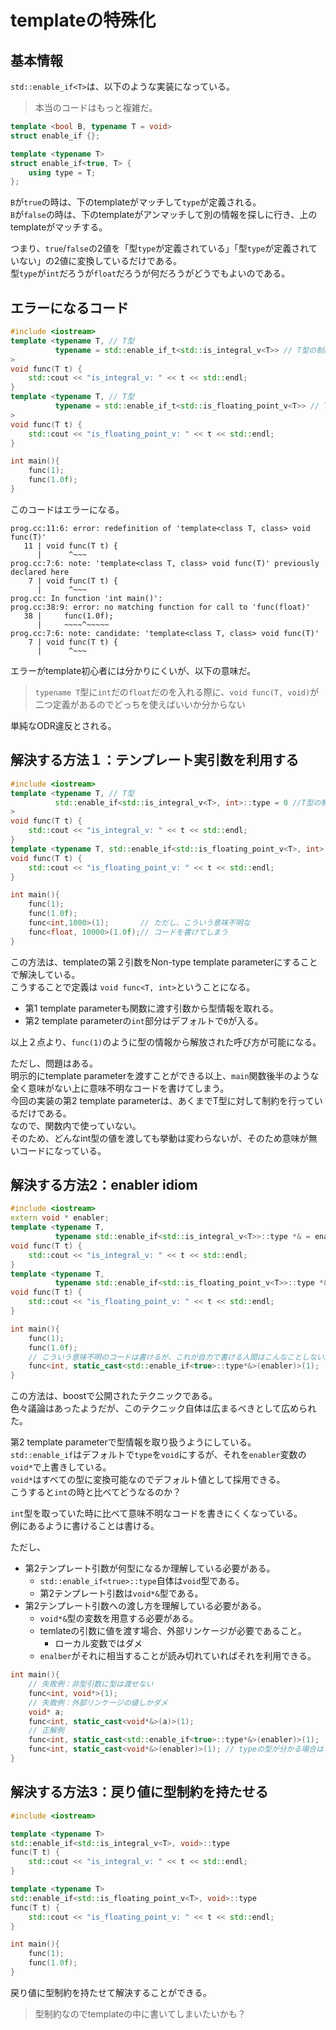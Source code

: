 # templateの特殊化

## 基本情報

`std::enable_if<T>`は、以下のような実装になっている。  

> 本当のコードはもっと複雑だ。

```cpp
template <bool B, typename T = void>
struct enable_if {};

template <typename T>
struct enable_if<true, T> {
    using type = T;
};
```

`B`が`true`の時は、下のtemplateがマッチして`type`が定義される。  
`B`が`false`の時は、下のtemplateがアンマッチして別の情報を探しに行き、上のtemplateがマッチする。

つまり、`true`/`false`の2値を「型`type`が定義されている」「型`type`が定義されていない」の2値に変換しているだけである。  
型`type`が`int`だろうが`float`だろうが何だろうがどうでもよいのである。

## エラーになるコード

```cpp
#include <iostream>
template <typename T, // T型
          typename = std::enable_if_t<std::is_integral_v<T>> // T型の制約
>
void func(T t) {
    std::cout << "is_integral_v: " << t << std::endl;
}
template <typename T, // T型
          typename = std::enable_if_t<std::is_floating_point_v<T>> // T型の制約
>
void func(T t) {
    std::cout << "is_floating_point_v: " << t << std::endl;
}

int main(){
    func(1);
    func(1.0f);
}
```

このコードはエラーになる。

```console
prog.cc:11:6: error: redefinition of 'template<class T, class> void func(T)'
   11 | void func(T t) {
      |      ^~~~
prog.cc:7:6: note: 'template<class T, class> void func(T)' previously declared here
    7 | void func(T t) {
      |      ^~~~
prog.cc: In function 'int main()':
prog.cc:38:9: error: no matching function for call to 'func(float)'
   38 |     func(1.0f);
      |     ~~~~^~~~~~
prog.cc:7:6: note: candidate: 'template<class T, class> void func(T)'
    7 | void func(T t) {
      |      ^~~~
```

エラーがtemplate初心者には分かりにくいが、以下の意味だ。

>`typename T`型に`int`だの`float`だのを入れる際に、`void func(T, void)`が二つ定義があるのでどっちを使えばいいか分からない

単純なODR違反とされる。

## 解決する方法１：テンプレート実引数を利用する

```cpp
#include <iostream>
template <typename T, // T型
          std::enable_if<std::is_integral_v<T>, int>::type = 0 //T型の制約を行いながらint型の値を取る
>
void func(T t) {
    std::cout << "is_integral_v: " << t << std::endl;
}
template <typename T, std::enable_if<std::is_floating_point_v<T>, int>::type = 0>
void func(T t) {
    std::cout << "is_floating_point_v: " << t << std::endl;
}

int main(){
    func(1);
    func(1.0f);
    func<int,1000>(1);       // ただし、こういう意味不明な
    func<float, 10000>(1.0f);// コードを書けてしまう
}
```

この方法は、templateの第２引数をNon-type template parameterにすることで解決している。  
こうすることで定義は `void func<T, int>`ということになる。  

- 第1 template parameterも関数に渡す引数から型情報を取れる。  
- 第2 template parameterの`int`部分はデフォルトで`0`が入る。

以上２点より、`func(1)`のように型の情報から解放された呼び方が可能になる。

ただし、問題はある。  
明示的にtemplate parameterを渡すことができる以上、`main`関数後半のような全く意味がない上に意味不明なコードを書けてしまう。  
今回の実装の第2 template parameterは、あくまでT型に対して制約を行っているだけである。  
なので、関数内で使っていない。  
そのため、どんなint型の値を渡しても挙動は変わらないが、そのため意味が無いコードになっている。

## 解決する方法2：enabler idiom

```cpp
#include <iostream>
extern void * enabler;
template <typename T,
          typename std::enable_if<std::is_integral_v<T>>::type *& = enabler>
void func(T t) {
    std::cout << "is_integral_v: " << t << std::endl;
}
template <typename T,
          typename std::enable_if<std::is_floating_point_v<T>>::type *& = enabler>
void func(T t) {
    std::cout << "is_floating_point_v: " << t << std::endl;
}

int main(){
    func(1);
    func(1.0f);
    // こういう意味不明のコードは書けるが、これが自力で書ける人間はこんなことしない。
    func<int, static_cast<std::enable_if<true>::type*&>(enabler)>(1);
}
```

この方法は、boostで公開されたテクニックである。  
色々議論はあったようだが、このテクニック自体は広まるべきとして広められた。  

第2 template parameterで型情報を取り扱うようにしている。  
`std::enable_if`はデフォルトで`type`を`void`にするが、それを`enabler`変数の`void*`で上書きしている。  
`void*`はすべての型に変換可能なのでデフォルト値として採用できる。  
こうすると`int`の時と比べてどうなるのか？

`int`型を取っていた時に比べて意味不明なコードを書きにくくなっている。  
例にあるように書けることは書ける。

ただし、

- 第2テンプレート引数が何型になるか理解している必要がある。
  - `std::enable_if<true>::type`自体は`void`型である。
  - 第2テンプレート引数は`void*&`型である。
- 第2テンプレート引数への渡し方を理解している必要がある。
  - `void*&`型の変数を用意する必要がある。
  - temlateの引数に値を渡す場合、外部リンケージが必要であること。
    - ローカル変数ではダメ
  - `enalber`がそれに相当することが読み切れていればそれを利用できる。

```cpp
int main(){
    // 失敗例：非型引数に型は渡せない
    func<int, void*>(1);
    // 失敗例：外部リンケージの値しかダメ
    void* a;
    func<int, static_cast<void*&>(a)>(1);
    // 正解例
    func<int, static_cast<std::enable_if<true>::type*&>(enabler)>(1);
    func<int, static_cast<void*&>(enabler)>(1); // typeの型が分かる場合はこれでもOK
}
```

## 解決する方法3：戻り値に型制約を持たせる

```cpp
#include <iostream>

template <typename T>
std::enable_if<std::is_integral_v<T>, void>::type
func(T t) {
    std::cout << "is_integral_v: " << t << std::endl;
}

template <typename T>
std::enable_if<std::is_floating_point_v<T>, void>::type
func(T t) {
    std::cout << "is_floating_point_v: " << t << std::endl;
}

int main(){
    func(1);
    func(1.0f);
}
```

戻り値に型制約を持たせて解決することができる。

> 型制約なのでtemplateの中に書いてしまいたいかも？
